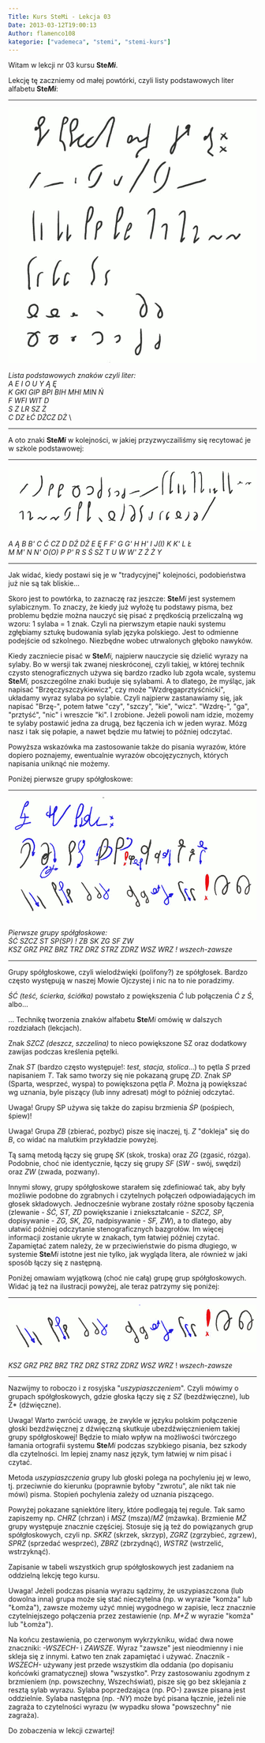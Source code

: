 ```yaml
---
Title: Kurs SteMi - Lekcja 03
Date: 2013-03-12T19:00:13
Author: flamenco108
kategorie: ["vademeca", "stemi", "stemi-kurs"]
---
```


Witam w lekcji nr 03 kursu **Ste*Mi***.

Lekcję tę zaczniemy od małej powtórki, czyli listy podstawowych liter
alfabetu **Ste*Mi***:

-----------------

![](Lekcja-03-01.png)

*Lista podstawowych znaków czyli liter:* \
*A E I O U Y Ą Ę* \
*K GKI GIP BPI BIH MHI MIN Ń* \
*F WFI WIT D* \
*S Z LR SZ Ż* \
*C DZ ŁĆ DŹCZ DŻ* \

-----------------

A oto znaki **Ste*Mi*** w kolejności, w jakiej przyzwyczailiśmy się
recytować je w szkole podstawowej:

-----------------

![](Lekcja-03-03.png)

*A Ą B B' C Ć CZ D DŹ DŻ E Ę F F' G G' H H' I J(I) K K' L Ł* \
*M M' N N' O(O) P P' R S Ś SZ T U W W' Z Ź Ż Y* 

-----------------


Jak widać, kiedy postawi się je w "tradycyjnej" kolejności, podobieństwa
już nie są tak bliskie...

Skoro jest to powtórka, to zaznaczę raz jeszcze: **Ste***Mi* jest systemem sylabicznym. To znaczy, że
kiedy już wyłożę tu podstawy pisma, bez problemu będzie można nauczyć
się pisać z prędkością przeliczalną wg wzoru: 1 sylaba = 1 znak. Czyli
na pierwszym etapie nauki systemu zgłębiamy sztukę budowania sylab
języka polskiego. Jest to odmienne podejście od szkolnego. Niezbędne
wobec utrwalonych głęboko nawyków.

Kiedy zaczniecie pisać w **Ste***Mi,* najpierw nauczycie się dzielić
wyrazy na sylaby. Bo w wersji tak zwanej nieskróconej, czyli takiej, w
której technik czysto stenograficznych używa się bardzo rzadko lub zgoła
wcale, systemu **Ste***Mi,* poszczególne znaki buduje się sylabami.
A to dlatego, że myśląc, jak napisać "Brzęczyszczykiewicz", czy może
"Wzdręgaprztyśćnicki", układamy wyraz sylaba po sylabie. Czyli najpierw
zastanawiamy się, jak napisać "Brzę-", potem łatwe "czy", "szczy",
"kie", "wicz". "Wzdrę-", "ga", "prztyść", "nic" i wreszcie "ki". I
zrobione. Jeżeli powoli nam idzie, możemy te sylaby postawić jedna za
drugą, bez łączenia ich w jeden wyraz. Mózg nasz i tak się połapie, a
nawet będzie mu łatwiej to później odczytać.

Powyższa wskazówka ma zastosowanie także do pisania wyrazów, które
dopiero poznajemy, ewentualnie wyrazów obcojęzycznych, których napisania
uniknąć nie możemy.

Poniżej pierwsze grupy spółgłoskowe:

-----------------

![](Lekcja-03-02.png)

*Pierwsze grupy spółgłoskowe:* \
*ŚĆ SZCZ ST SP(SP) ! ZB SK ZG SF ZW* \
*KSZ GRZ PRZ BRZ TRZ DRZ STRZ ZDRZ WSZ WRZ !* 
*wszech-zawsze*

-----------------


Grupy spółgłoskowe, czyli wielodźwięki (polifony?) ze spółgłosek. Bardzo
często występują w naszej Mowie Ojczystej i nic na to nie poradzimy.

*ŚĆ (teść, ścierka, ściółka)* powstało z
powiększenia *Ć* lub połączenia *Ć z Ś*, albo...

... Technikę tworzenia znaków alfabetu **Ste***Mi* omówię w dalszych
rozdziałach (lekcjach).

Znak *SZCZ (deszcz, szczelina)* to nieco
powiększone SZ oraz dodatkowy zawijas podczas kreślenia pętelki.

Znak *ST* (bardzo często występuje!: *test, stacja, stolica*...) 
to pętla *S* przed napisaniem *T*. 
Tak samo tworzy się nie pokazaną grupę *ZD*.
Znak *SP* (Sparta, wesprzeć, wyspa) to powiększona pętla *P*. 
Można ją powiększać wg uznania, byle piszący
(lub inny adresat) mógł to później odczytać. 

Uwaga! Grupy SP używa się także do zapisu brzmienia *ŚP* (pośpiech, śpiew)!

Uwaga! Grupa *ZB* (zbierać, pozbyć) pisze się inaczej, tj. *Z* "dokleja" się do *B*,
co widać na malutkim przykładzie powyżej.

Tą samą metodą łączy się grupę *SK* (skok, troska) oraz *ZG* (zgasić,
rózga). Podobnie, choć nie identycznie, łączy się grupy *SF* (*SW* - swój,
swędzi) oraz *ZW* (zwada, pozwany).

Innymi słowy, grupy spółgłoskowe starałem się zdefiniować tak, aby były
możliwie podobne do zgrabnych i czytelnych połączeń odpowiadających im
głosek składowych. Jednocześnie wybrane zostały różne sposoby łączenia
(zlewanie - *ŚĆ, ST, ZD* powiększanie i zniekształcanie - *SZCZ, SP*,
dopisywanie - *ZG, SK, ZG*, nadpisywanie - *SF, ZW*), a to dlatego, aby
ułatwić później odczytanie stenograficznych bazgrołów. Im więcej
informacji zostanie ukryte w znakach, tym łatwiej później czytać.
Zapamiętać zatem należy, że w przeciwieństwie
do pisma długiego, w systemie **Ste***Mi* istotne jest nie tylko, jak
wygląda litera, ale również w jaki sposób łączy się z następną.

Poniżej omawiam wyjątkową (choć nie całą) grupę grup spółgłoskowych.
Widać ją też na ilustracji powyżej, ale teraz patrzymy się poniżej:

-----------------

![](Lekcja-03-02-03.png)

*KSZ GRZ PRZ BRZ TRZ DRZ STRZ ZDRZ WSZ WRZ* !  *wszech-zawsze*

-----------------


Nazwijmy to roboczo i z rosyjska "*uszypiaszczeniem*". Czyli mówimy o
grupach spółgłoskowych, gdzie głoska łączy się z *SZ* (bezdźwięczne), lub
Ż* (dźwięczne).

Uwaga! Warto zwrócić uwagę, że zwykle w języku
polskim połączenie głoski bezdźwięcznej z dźwięczną skutkuje
ubezdźwięcznieniem takiej grupy spółgłoskowej! Będzie to miało
wpływ na możliwości twórczego łamania ortografii
systemu **Ste***Mi* podczas szybkiego pisania, bez szkody dla
czytelności. Im lepiej znamy nasz język, tym łatwiej w nim pisać i
czytać.

Metoda *uszypiaszczenia* grupy lub głoski
polega na pochyleniu jej w lewo, tj. przeciwnie do
kierunku (poprawnie byłoby "zwrotu", ale nikt tak nie mówi) pisma. Stopień pochylenia zależy od uznania piszącego.

Powyżej pokazane sąniektóre litery, które podlegają tej regule. Tak
samo zapiszemy np. *CHRZ* (chrzan) i *MSZ* (msza)/*MŻ* (mżawka). 
Brzmienie *MŻ* grupy występuje znacznie
częściej. Stosuje się ją też do powiązanych grup spółgłoskowych,
czyli np. *SKRZ* (skrzek, skrzyp), *ZGRZ* (zgrzybieć, zgrzew), *SPRZ*
(sprzedać wesprzeć), *ZBRZ* (zbrzydnąć), *WSTRZ* (wstrzelić, wstrzyknąć).

Zapisanie w tabeli wszystkich grup spółgłoskowych jest zadaniem na
oddzielną lekcję tego kursu.

Uwaga! Jeżeli podczas pisania wyrazu sądzimy,
że uszypiaszczona (lub dowolna inna) grupa może się stać nieczytelna
(np. w wyrazie "komża" lub "Łomża"), zawsze możemy użyć mniej wygodnego
w zapisie, lecz znacznie czytelniejszego połączenia przez zestawienie
(np. *M+Ż* w wyrazie "komża" lub "Łomża").

Na końcu zestawienia, po czerwonym wykrzykniku, widać dwa nowe
znaczniki: *-WSZECH-* i *ZAWSZE*. Wyraz "zawsze"
jest nieodmienny i nie skleja się z innymi. Łatwo ten znak
zapamiętać i używać. Znacznik *-WSZECH-* używany jest przede wszystkim dla
oddania (po dopisaniu końcówki gramatycznej) słowa "wszystko". Przy
zastosowaniu zgodnym z brzmieniem (np. powszechny, Wszechświat), pisze
się go bez sklejania z resztą sylab wyrazu. Sylaba poprzedzająca (np.
PO-) zawsze pisana jest oddzielnie. Sylaba następna (np. *-NY*) może być
pisana łącznie, jeżeli nie zagraża to czytelności wyrazu (w wypadku
słowa "powszechny" nie zagraża).

Do zobaczenia w lekcji czwartej!
